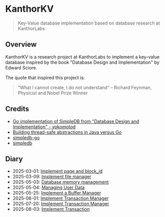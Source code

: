 # KanthorKV
> Key-Value database implementation based on database research at KanthorLabs

## Overview

KanthorKV is a research project at KanthorLabs to implement a key-value database inspired by the book "Database Design and Implementation" by Edward Sciore.

The quote that inspired this project is:

> “What I cannot create, I do not understand”
> – Richard Feynman, Physicist and Nobel Prize Winner

## Credits

- [Go implementation of SimpleDB from "Database Design and Implementation" - yokomotod](https://github.com/yokomotod/database-design-and-implementation-go)
- [Building thread-safe abstractions in Java versus Go](https://rybicki.io/blog/2024/11/03/multithreaded-code-java-golang.html)
- [simpledb-go](https://github.com/Chriscbr/simpledb-go)
- [simpledb](https://github.com/nakamasato/database-design-and-implementation/tree/main)

## Diary

- 2025-03-01: [Implement page and block_id](docs/diary/2025-03-01.md)
- 2025-03-09: [Implement file manager](docs/diary/2025-03-09.md)
- 2025-05-03: [Database memory management](docs/diary/2025-05-03.md)
- 2025-05-04: [Managing User Data](docs/diary/2025-05-04.md)
- 2025-05-25: [Implement a Buffer Manager](docs/diary/2025-05-25.md)
- 2025-06-01: [Implement Transaction Manager](docs/diary/2025-06-01.md)
- 2025-07-20: [Implement Transaction Manager](docs/diary/2025-07-20.md)
- 2025-08-03: [Implement Transaction](docs/diary/2025-08-03.md)

